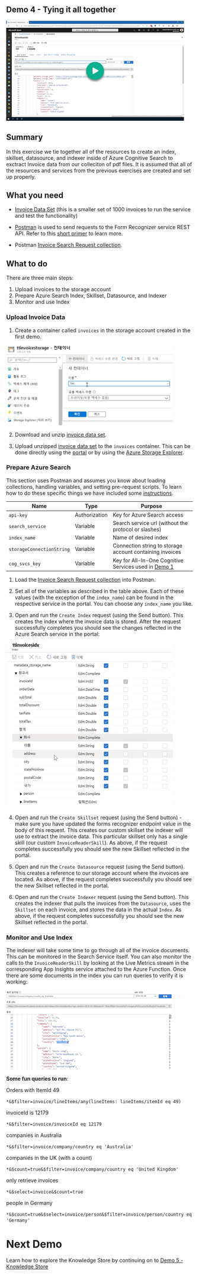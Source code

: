## Demo 4 - Tying it all together

[![Demo 4](images/demo4.png)](https://globaleventcdn.blob.core.windows.net/assets/aiml/aiml10/videos/Demo4.mp4 "Demo 4")

## Summary
In this exercise we tie together all of the resources to create an index, skillset, datasource, and indexer inside of Azure Cognitive Search to exctract Invoice data from our colleciton of pdf files. It is assumed that all of the resources and services from the previous exercises are created and set up properly.


## What you need
- [Invoice Data Set](https://globaleventcdn.blob.core.windows.net/assets/aiml/aiml10/data/invoices_1000.zip) (this is a smaller set of 1000 invoices to run the service and test the functionality)


- [Postman](https://www.getpostman.com/) is used to send requests to the Form Recognizer service REST API. Refer to this [short primer](postman.md) to learn more.

- Postman [Invoice Search Request collection](src/Collections/Invoice_Search.postman_collection.json).

## What to do

There are three main steps:
1. Upload invoices to the storage account
2. Prepare Azure Search Index, Skillset, Datasource, and Indexer
3. Monitor and use Index

### Upload Invoice Data


1. Create a container called `invoices` in the storage account created in the first demo.

[![Create Container](images/create_container.png)](https://docs.microsoft.com/en-us/azure/storage/blobs/storage-quickstart-blobs-portal?WT.mc_id=msignitethetour2019-github-aiml10 "Create Container")

2. Download and unzip [invoice data set](https://globaleventcdn.blob.core.windows.net/assets/aiml/aiml10/data/invoices_1000.zip).

3. Upload unzipped [invoice data set](https://globaleventcdn.blob.core.windows.net/assets/aiml/aiml10/data/invoices_1000.zip) to the `invoices` container. This can be done directly using the [portal](https://docs.microsoft.com/en-us/azure/storage/blobs/storage-quickstart-blobs-portal?WT.mc_id=msignitethetour2019-github-aiml10#upload-a-block-blob) or by using the [Azure Storage Explorer](https://docs.microsoft.com/en-us/azure/vs-azure-tools-storage-explorer-blobs?WT.mc_id=msignitethetour2019-github-aiml10).

### Prepare Azure Search

This section uses Postman and assumes you know about loading collections, handling variables, and setting pre-request scripts. To learn how to do these specific things we have included some [instructions](postman.md).

| Name                       | Type                            | Purpose                    |
| -------------------------- | ------------------------------- | ------------------------- |
| `api-key`       | Authorization         | Key for Azure Search access  |
| `search_service`       | Variable         | Search service url (without the protocol or slashes)  |
| `index_name`       | Variable         | Name of desired index  |
| `storageConnectionString`       | Variable         | Connection string to storage account containing invoices  |
| `cog_svcs_key`       | Variable         | Key for All-In-One Cognitive Services used in [Demo 1](demo1.md)  |

1. Load the [Invoice Search Request collection](src/Collections/Invoice_Search.postman_collection.json) into Postman.

2. Set all of the variables as described in the table above. Each of these values (with the exception of the `index_name`) can be found in the respective service in the portal. You can choose any `index_name` you like.

3. Open and run the `Create Index` request (using the Send button). This creates the index where the invoice data is stored. After the request successfully completes you should see the changes reflected in the Azure Search service in the portal:

![Index](images/index.png "Index")

4. Open and run the `Create Skillset` request (using the Send button) - make sure you have updated the forms recognizer endpoint value in the body of this request. This creates our custom skillset the indexer will use to extract the invoice data. This particular skillset only has a single skill (our custom `InvoiceReaderSkill`). As above, if the request completes successfully you should see the new Skillset reflected in the portal.

5. Open and run the `Create Datasource` request (using the Send button). This creates a reference to our storage account where the invoices are located. As above, if the request completes successfully you should see the new Skillset reflected in the portal.

6. Open and run the `Create Indexer` request (using the Send button). This creates the indexer that pulls the invoices from the `Datasource`, uses the `Skillset` on each invoice, and stores the data in the actual `Index`. As above, if the request completes successfully you should see the new Skillset reflected in the portal.


### Monitor and Use Index
The indexer will take some time to go through all of the invoice documents. This can be monitored in the Search Service itself. You can also monitor the calls to the `InvoiceReaderSkill` by looking at the Live Metrics stream in the corresponding App Insights service attached to the Azure Function. Once there are some documents in the index you can run queries to verify it is working:

![Azure Search Queries](images/queries.png "Azure Search Queries")

**Some fun queries to run**:

Orders with ItemId 49
```
*&$filter=invoice/lineItems/any(lineItems: lineItems/itemId eq 49)
```

invoiceId is 12179
```
*&$filter=invoice/invoiceId eq 12179
```

companies in Australia
```
*&$filter=invoice/company/country eq 'Australia'
```

companies in the UK (with a count)
```
*&$count=true&$filter=invoice/company/country eq 'United Kingdom'
```

only retrieve invoices
```
*&$select=invoice&$count=true
```

people in Germany
```
*&$count=true&$select=invoice/person&$filter=invoice/person/country eq 'Germany'
```

# Next Demo
Learn how to explore the Knowledge Store by continuing on to  [Demo 5 - Knowledge Store](demo5.md)
